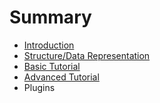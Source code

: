 # Summary

* [Introduction](README.md)
* [Structure/Data Representation](structure.md)
* [Basic Tutorial](basic-tutorial.md)
* [Advanced Tutorial](advanced_tutorial.md)
* Plugins

